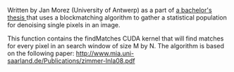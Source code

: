 Written by Jan Morez (University of Antwerp) as a part of <a href="https://dl.dropboxusercontent.com/u/17216535/Poster.pdf">a bachelor's 
thesis </a> that uses a blockmatching algorithm  to gather a statistical 
population for denoising single pixels in an image.

This function contains the findMatches CUDA kernel that will find 
matches for every pixel in an search window of size M by N.
The algorithm is based on the following paper:
http://www.mia.uni-saarland.de/Publications/zimmer-lnla08.pdf


